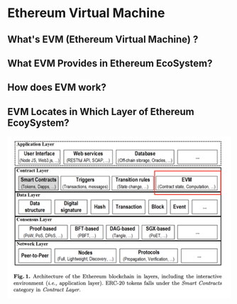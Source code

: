 # Ethereum Virtual Machine

## What's EVM (Ethereum Virtual Machine) ?

## What EVM Provides in Ethereum EcoSystem?

## How does EVM work?

## EVM Locates in Which Layer of Ethereum EcoySystem?

![](./Screenshot%202024-12-08%20at%2016.10.25.png)
